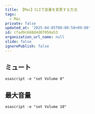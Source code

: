 ```yaml
---
title: 【Mac】CLIで音量を変更する方法
tags:
  - Mac
private: false
updated_at: '2025-04-05T00:00:58+09:00'
id: cfad9c688d4d8f050a53
organization_url_name: null
slide: false
ignorePublish: false
---
```

## ミュート

```terminal
osascript -e "set Volume 0"
```

## 最大音量

```terminal
osascript -e "set Volume 10"
```


